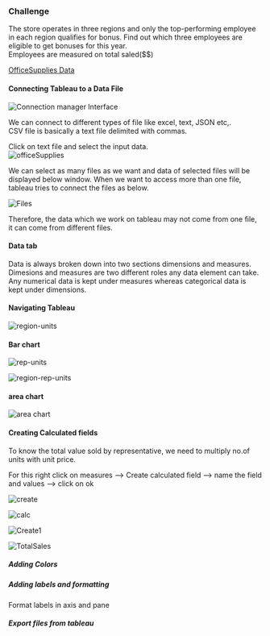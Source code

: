 ### Challenge
The store operates in three regions and only the top-performing employee in each region qualifies for bonus. Find out which three employees are eligible to get bonuses for this year.  
Employees are measured on total saled($$)

[OfficeSupplies Data](Files/P1-OfficeSupplies-MAC.csv)

#### Connecting Tableau to a Data File

![Connection manager Interface](Screens/connect-1.png)

We can connect to different types of file like excel, text, JSON etc,.  
CSV file is basically a text file delimited with commas.  

Click on text file and select the input data.  
![officeSupplies](Screens/office-supplies-1.png)

We can select as many files as we want and data of selected files will be displayed below window. 
When we want to access more than one file, tableau tries to connect the files as below.

![Files](Screens/files-1.png)

Therefore, the data which we work on tableau may not come from one file, it can come from different files.  

#### Data tab
Data is always broken down into two sections dimensions and measures.  
Dimesions and measures are two different roles any data element can take.  
Any numerical data is kept under measures whereas categorical data is kept under dimensions.  

#### Navigating Tableau

![region-units](Screens/region-units-1.png)

#### Bar chart

![rep-units](Screens/rep-units-1.png)

![region-rep-units](Screens/region-rep-units-1.png)

#### area chart

![area chart](Screens/date-units-area-1.png)

#### Creating Calculated fields

To know the total value sold by representative, we need to multiply no.of units with unit price.

For this right click on measures --> Create calculated field --> name the field and values --> click on ok

![create](Screens/create-calc-1.png)

![calc](Screens/cal-field-1.png)

![Create1](Screens/create-1.png)

![TotalSales](Screens/TotalSales-1.png)



##### Adding Colors
##### Adding labels and formatting

Format labels in axis and pane

##### Export files from tableau




